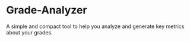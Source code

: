 # Grade-Analyzer
A simple and compact tool to help you analyze and generate key metrics about your grades.

